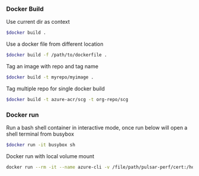 ### Docker Build

Use current dir as context

```bash
$docker build .
```

Use a docker file from different location

```bash
$docker build -f /path/to/dockerfile .
```

Tag an image with repo and tag name

```bash
$docker build -t myrepo/myimage .
```

Tag multiple repo for single docker build

```bash
$docker build -t azure-acr/scg -t org-repo/scg
```

### Docker run

Run a bash shell container in interactive mode, once run below will open a shell terminal from busybox

```bash
$docker run -it busybox sh
```

Docker run with local volume mount

```bash
docker run --rm -it --name azure-cli -v /file/path/pulsar-perf/cert:/home/cert docker.repo1.uhc.com/microsoft/azure-cli /bin/bash
```